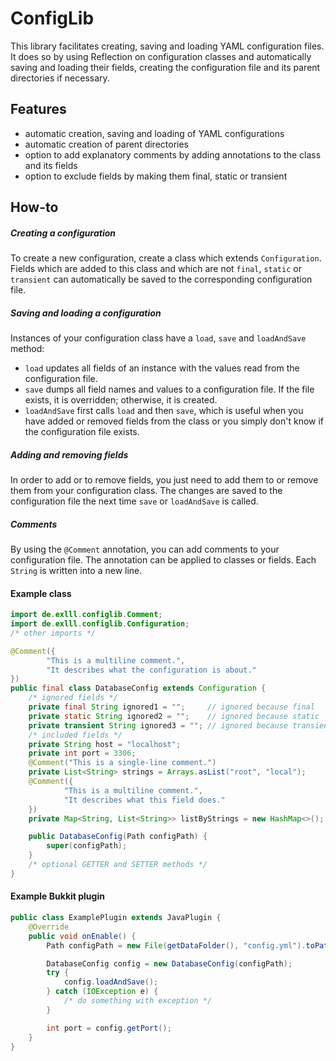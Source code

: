 # ConfigLib
This library facilitates creating, saving and loading YAML configuration files. It does so
 by using Reflection on configuration classes and automatically saving and loading their fields,
 creating the configuration file and its parent directories if necessary.

## Features
- automatic creation, saving and loading of YAML configurations
- automatic creation of parent directories
- option to add explanatory comments by adding annotations to the class and its fields
- option to exclude fields by making them final, static or transient

## How-to
##### Creating a configuration
To create a new configuration, create a class which extends `Configuration`. Fields which are
added to this class and which are not `final`, `static` or `transient` can automatically be saved
 to the corresponding configuration file.

##### Saving and loading a configuration
Instances of your configuration class have a `load`, `save` and `loadAndSave` method:
- `load` updates all fields of an instance with the values read from the configuration file.
- `save` dumps all field names and values to a configuration file. If the file exists, it is 
overridden; otherwise, it is created.
- `loadAndSave` first calls `load` and then `save`, which is useful when you have added or 
removed fields from the class or you simply don't know if the configuration file exists.

##### Adding and removing fields
In order to add or to remove fields, you just need to add them to or remove them from your
configuration class. The changes are saved to the configuration file the next time `save` or 
`loadAndSave` is called.

##### Comments
By using the `@Comment` annotation, you can add comments to your configuration file. The 
annotation can be applied to classes or fields. Each `String` is written into a new line.

#### Example class
```java
import de.exlll.configlib.Comment;
import de.exlll.configlib.Configuration;
/* other imports */

@Comment({
        "This is a multiline comment.",
        "It describes what the configuration is about."
})
public final class DatabaseConfig extends Configuration {
    /* ignored fields */
    private final String ignored1 = "";     // ignored because final
    private static String ignored2 = "";    // ignored because static
    private transient String ignored3 = ""; // ignored because transient
    /* included fields */
    private String host = "localhost";
    private int port = 3306;
    @Comment("This is a single-line comment.")
    private List<String> strings = Arrays.asList("root", "local");
    @Comment({
            "This is a multiline comment.",
            "It describes what this field does."
    })
    private Map<String, List<String>> listByStrings = new HashMap<>();

    public DatabaseConfig(Path configPath) {
        super(configPath);
    }
    /* optional GETTER and SETTER methods */
}
```
#### Example Bukkit plugin
```java
public class ExamplePlugin extends JavaPlugin {
    @Override
    public void onEnable() {
        Path configPath = new File(getDataFolder(), "config.yml").toPath();

        DatabaseConfig config = new DatabaseConfig(configPath);
        try {
            config.loadAndSave();
        } catch (IOException e) {
            /* do something with exception */
        }

        int port = config.getPort();
    }
}
```
